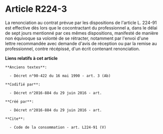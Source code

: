 # Article R224-3

La renonciation au contrat prévue par les dispositions de l'article L. 224-91 est effective dès lors que le cocontractant du
professionnel a, dans le délai de sept jours mentionné par ces mêmes dispositions, manifesté de manière non équivoque sa
volonté de se rétracter, notamment par l'envoi d'une lettre recommandée avec demande d'avis de réception ou par la remise au
professionnel, contre récépissé, d'un écrit contenant renonciation.

**Liens relatifs à cet article**

	**Anciens textes**:

	  - Décret n°90-422 du 16 mai 1990 - art. 3 (Ab)

	**Codifié par**:

	  - Décret n°2016-884 du 29 juin 2016 - art.

	**Créé par**:

	  - Décret n°2016-884 du 29 juin 2016 - art.

	**Cite**:

	  - Code de la consommation - art. L224-91 (V)
